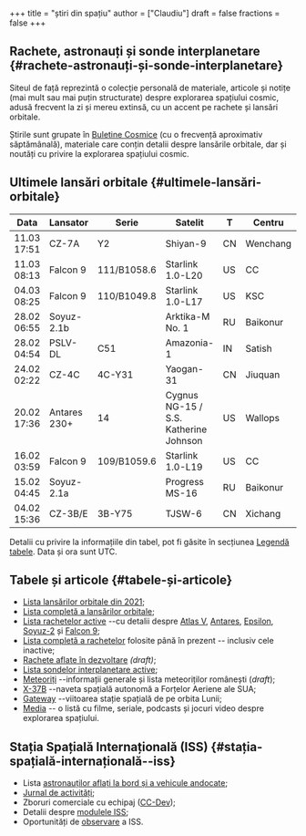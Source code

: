 +++
title = "știri din spațiu"
author = ["Claudiu"]
draft = false
fractions = false
+++

## Rachete, astronauți și sonde interplanetare {#rachete-astronauți-și-sonde-interplanetare}

Siteul de față reprezintă o colecție personală de materiale, articole și notițe (mai mult sau mai puțin structurate) despre explorarea spațiului cosmic, adusă frecvent la zi și mereu extinsă, cu un accent pe rachete și lansări orbitale.

Știrile sunt grupate în [Buletine Cosmice](/bul) (cu o frecvență aproximativ săptămânală), materiale care conțin detalii despre lansările orbitale, dar și noutăți cu privire la explorarea spațiului cosmic.


## Ultimele lansări orbitale {#ultimele-lansări-orbitale}

| Data        | Lansator     | Serie       | Satelit                               | T  | Centru   | Rampă | R. | Bul             |
|-------------|--------------|-------------|---------------------------------------|----|----------|-------|----|-----------------|
| 11.03 17:51 | CZ-7A        | Y2          | Shiyan-9                              | CN | Wenchang | LC-2  | S  | [110](/bul/110) |
| 11.03 08:13 | Falcon 9     | 111/B1058.6 | Starlink 1.0-L20                      | US | CC       | LC40  | S  | [110](/bul/110) |
| 04.03 08:25 | Falcon 9     | 110/B1049.8 | Starlink 1.0-L17                      | US | KSC      | LC39A | S  | [109](/bul/109) |
| 28.02 06:55 | Soyuz-2.1b   |             | Arktika-M No. 1                       | RU | Baikonur | 31/6  | S  | [108](/bul/108) |
| 28.02 04:54 | PSLV-DL      | C51         | Amazonia-1                            | IN | Satish   | SLP   | S  | [108](/bul/108) |
| 24.02 02:22 | CZ-4C        | 4C-Y31      | Yaogan-31                             | CN | Jiuquan  | SLS-2 | S  | [107](/bul/107) |
| 20.02 17:36 | Antares 230+ | 14          | Cygnus NG-15 / S.S. Katherine Johnson | US | Wallops  | LP-0A | S  | [107](/bul/107) |
| 16.02 03:59 | Falcon 9     | 109/B1059.6 | Starlink 1.0-L19                      | US | CC       | LC40  | S  | [106](/bul/106) |
| 15.02 04:45 | Soyuz-2.1a   |             | Progress MS-16                        | RU | Baikonur | 31/6  | S  | [106](/bul/106) |
| 04.02 15:36 | CZ-3B/E      | 3B-Y75      | TJSW-6                                | CN | Xichang  | LC3   | S  | [105](/bul/105) |

Detalii cu privire la informațiile din tabel, pot fi găsite în secțiunea [Legendă tabele](/t/legenda_tabele). Data și ora sunt UTC.


## Tabele și articole {#tabele-și-articole}

-   [Lista lansărilor orbitale din 2021](/t/l2021);
-   [Lista completă a lansărilor orbitale](/t/lansari);
-   [Lista rachetelor active](/r/rachete_active) --cu detalii despre [Atlas V](/r/atlasv), [Antares](/r/antares), [Epsilon](/r/epsilon), [Soyuz-2](/r/soyuz-2) și [Falcon 9](/r/falcon9);
-   [Lista completă a rachetelor](/r/rachete) folosite până în prezent -- inclusiv cele inactive;
-   [Rachete aflate în dezvoltare](/r/viitor) _(draft)_;
-   [Lista sondelor interplanetare active](/m/sonde);
-   [Meteoriți](/m/meteoriti) --informații generale și lista meteoriților românești (_draft_);
-   [X-37B](/m/x37b) --naveta spațială autonomă a Forțelor Aeriene ale SUA;
-   [Gateway](/m/gateway) --viitoarea stație spațială de pe orbita Lunii;
-   [Media](/m/media) -- o listă cu filme, seriale, podcasts și jocuri video despre explorarea spațiului.


## Stația Spațială Internațională (ISS) {#stația-spațială-internațională--iss}

-   Lista [astronauților aflați la bord și a vehicule andocate](/iss/iss/);
-   [Jurnal de activități](/iss/jurnal);
-   Zboruri comerciale cu echipaj ([CC-Dev](/iss/ccdev));
-   Detalii despre [modulele ISS](/iss/module);
-   Oportunități de [observare](https://www.heavens-above.com/PassSummary.aspx?satid=25544&lat=46.7712&lng=23.6236&loc=Cluj-Napoca&alt=0&tz=EET) a ISS.